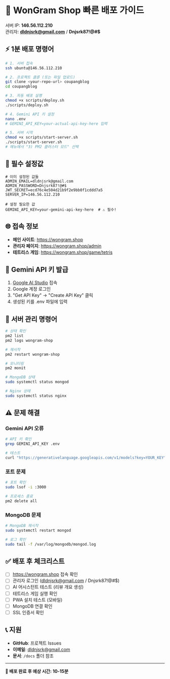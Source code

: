 # 🚀 WonGram Shop 빠른 배포 가이드

서버 IP: **146.56.112.210**  
관리자: **dldnjsrk@gmail.com** / **Dnjsrk87!@#$**

## ⚡ 1분 배포 명령어

```bash
# 1. 서버 접속
ssh ubuntu@146.56.112.210

# 2. 프로젝트 클론 (또는 파일 업로드)
git clone <your-repo-url> coupangblog
cd coupangblog

# 3. 자동 배포 실행
chmod +x scripts/deploy.sh
./scripts/deploy.sh

# 4. Gemini API 키 설정
nano .env
# GEMINI_API_KEY=your-actual-api-key-here 입력

# 5. 서버 시작
chmod +x scripts/start-server.sh
./scripts/start-server.sh
# 메뉴에서 "3) PM2 클러스터 모드" 선택
```

## 🔑 필수 설정값

```env
# 이미 설정된 값들
ADMIN_EMAIL=dldnjsrk@gmail.com
ADMIN_PASSWORD=Dnjsrk87!@#$
JWT_SECRET=ecd76c4e504d21b9f2e9bb0f1cddd7a5
SERVER_IP=146.56.112.210

# 설정 필요한 값
GEMINI_API_KEY=your-gemini-api-key-here  # ⚠️ 필수!
```

## 🌐 접속 정보

- **메인 사이트**: https://wongram.shop
- **관리자 페이지**: https://wongram.shop/admin
- **테트리스 게임**: https://wongram.shop/game/tetris

## 🤖 Gemini API 키 발급

1. [Google AI Studio](https://aistudio.google.com/) 접속
2. Google 계정 로그인
3. "Get API Key" → "Create API Key" 클릭
4. 생성된 키를 .env 파일에 입력

## 🔧 서버 관리 명령어

```bash
# 상태 확인
pm2 list
pm2 logs wongram-shop

# 재시작
pm2 restart wongram-shop

# 모니터링
pm2 monit

# MongoDB 상태
sudo systemctl status mongod

# Nginx 상태
sudo systemctl status nginx
```

## ⚠️ 문제 해결

### Gemini API 오류
```bash
# API 키 확인
grep GEMINI_API_KEY .env

# 테스트
curl "https://generativelanguage.googleapis.com/v1/models?key=YOUR_KEY"
```

### 포트 문제
```bash
# 포트 확인
sudo lsof -i :3000

# 프로세스 종료
pm2 delete all
```

### MongoDB 문제
```bash
# MongoDB 재시작
sudo systemctl restart mongod

# 로그 확인
sudo tail -f /var/log/mongodb/mongod.log
```

## ✅ 배포 후 체크리스트

- [ ] https://wongram.shop 접속 확인
- [ ] 관리자 로그인 (dldnjsrk@gmail.com / Dnjsrk87!@#$)
- [ ] AI 어시스턴트 테스트 (리뷰 개요 생성)
- [ ] 테트리스 게임 실행 확인
- [ ] PWA 설치 테스트 (모바일)
- [ ] MongoDB 연결 확인
- [ ] SSL 인증서 확인

## 📞 지원

- **GitHub**: 프로젝트 Issues
- **이메일**: dldnjsrk@gmail.com
- **문서**: `/docs` 폴더 참조

---

**🎉 배포 완료 후 예상 시간: 10-15분**